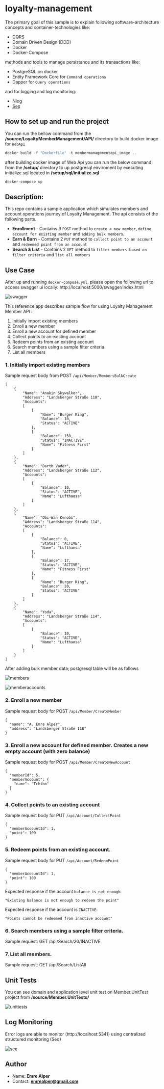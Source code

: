 # loyalty-management

The primary goal of this sample is to explain following software-architecture concepts and container-technologies like:  
  
* CQRS  
* Domain Driven Design (DDD)  
* Docker
* Docker-Compose

methods and tools to manage persistance and its transactions like:
* PostgreSQL on docker
* Entity Framework Core for `Command operations`
* Dapper for `Query operations`

and for logging and log monitoring:

* Nlog
* [Seq](https://datalust.co/seq)


## How to set up and run the project
You can run the bellow command from the **/source/LoyaltyMemberManagement/API/** directory to build docker image for  `WebApi` 
```powershell
docker build -f "Dockerfile" -t membermanagementapi_image ..
```

after building docker image of Web Api you can run the below command from the **/setup/** directory to up postgresql enviroment by executing initialize.sql located in **/setup/sql/initialize.sql**

```powershell
docker-compose up
```


## Description:
This repo contains a sample application which simulates members and account operations journey of Loyalty Management. The api consists of the following parts.

* **Enrollment** - Contains 3 `POST` method to `create a new member`, `define account for existing member` and `adding bulk members`. 
* **Earn & Burn** - Contains 2 `PUT` method to `collect point to an account` and `redeemed point from an account`
* **Search & List** - Contains 2 `GET` method to `filter members based on filter criteria` and `list all members`


## Use Case

After up and running `docker-compose.yml`, please open the following url to access swagger ui locally: http://localhost:5000/swagger/index.html

![swagger](https://github.com/emrealper/loyalty-management/blob/main/media/swaggerui.png)

This reference app describes sample flow for using Loyalty Management Member API :
1. Initially import existing members
2. Enroll a new member
3. Enroll a new account for defined member
4. Collect points to an existing account
5. Redeem points from an existing account
6. Search members using a sample filter criteria
7. List all members

### 1. Initially import existing members
Sample request body from POST `/api/Member/MembersBulkCreate`

``` 
[
	{
		"Name": "Anakin Skywalker",
		"Address": "Landsberger Straße 110",
		"Accounts": 
		[
			{
				"Name": "Burger King",
				"Balance": 10,
				"Status": "ACTIVE"
			},
			{
				"Balance": 150,
				"Status": "INACTIVE",
				"Name": "Fitness First"
			}
		]
	},
	{
		"Name": "Darth Vader",
		"Address": "Landsberger Straße 112",
		"Accounts": 
		[
			{
				"Balance": 10,
				"Status": "ACTIVE",
				"Name": "Lufthansa"
			}
		]
	},
	{
		"Name": "Obi-Wan Kenobi",
		"Address": "Landsberger Straße 114",
		"Accounts": 
		[
			{
				"Balance": 0,
				"Status": "ACTIVE",
				"Name": "Lufthansa"
			},
			{
				"Balance": 17,
				"Status": "ACTIVE",
				"Name": "Fitness First"
			},
			{
				"Name": "Burger King",
				"Balance": 20,
				"Status": "ACTIVE"
			}
		]
	},
	{
		"Name": "Yoda",
		"Address": "Landsberger Straße 114",
		"Accounts": 
		[
			{
				"Balance": 10,
				"Status": "ACTIVE",
				"Name": "Lufthansa"
			}
		]
	}
]
```

After adding bulk member data; postgresql table will be as follows

![members](https://github.com/emrealper/loyalty-management/blob/main/media/members.png)

![memberaccounts](https://github.com/emrealper/loyalty-management/blob/main/media/memberaccounts.png)


### 2. Enroll a new member
Sample request body for POST `/api/Member/CreateMember`

```
{
  "name": "A. Emre Alper",
  "address": "Landsberger Straße 118"
}
```

### 3. Enroll a new account for defined member. Creates a new empty account (with zero balance) 
Sample request body for POST `/api/Member/CreateNewAccount`

```
{
  "memberId": 5,
  "memberAccount": {
    "name": "Tchibo"
  }
}
```

### 4. Collect points to an existing account
Sample request body for PUT `/api/Account/CollectPoint`

```
{
  "memberAccountId": 1,
  "point": 100
}
```

### 5. Redeem points from an existing account.
Sample request body for PUT `/api/Account/RedeemPoint`

```
{
  "memberAccountId": 1,
  "point": 100
}
```
Expected response if the account `balance is not enough`:

```
"Existing balance is not enough to redeem the point"
```

Expected response if the account is `INACTIVE`:

```
"Points cannot be redeemed from inactive account"
```

### 6. Search members using a sample filter criteria.
Sample request: GET /api/Search/20/INACTIVE

### 7. List all members.
Sample request: GET /api/Search/ListAll


## Unit Tests

You can see domain and application level unit test on Member.UnitTest project from **/source/Member.UnitTests/**

![unittests](https://github.com/emrealper/loyalty-management/blob/main/media/unittests.png)

## Log Monitoring

Error logs are able to monitor (http://localhost:5341) using centralized structured monitoring (Seq)

![seq](https://github.com/emrealper/loyalty-management/blob/main/media/seq.png)




## Author
- Name: **Emre Alper**
- Contact: **emrealper@gmail.com**

